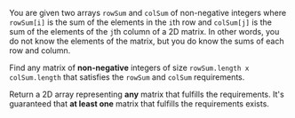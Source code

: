 You are given two arrays `rowSum` and `colSum` of non-negative integers where `rowSum[i]` is the sum of the elements in the `i`th row and `colSum[j]` is the sum of the elements of the `j`th column of a 2D matrix. In other words, you do not know the elements of the matrix, but you do know the sums of each row and column.

Find any matrix of **non-negative** integers of size `rowSum.length x colSum.length` that satisfies the `rowSum` and `colSum` requirements.

Return a 2D array representing **any** matrix that fulfills the requirements. It's guaranteed that **at least one** matrix that fulfills the requirements exists.